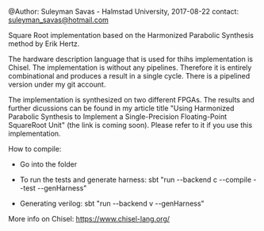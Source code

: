 @Author: Suleyman Savas - Halmstad University, 2017-08-22
contact: suleyman_savas@hotmail.com
 
Square Root implementation based on the Harmonized Parabolic Synthesis method 
by Erik Hertz.

The hardware description language that is used for thihs implementation is Chisel. The implementation is without any pipelines. Therefore it is entirely combinational and produces a result in a single cycle. There is a pipelined version under my git account.

The implementation is synthesized on two different FPGAs. The results and further dicussions can be found in my article title "Using Harmonized Parabolic Synthesis to Implement a Single-Precision Floating-Point SquareRoot Unit" (the link is coming soon). Please refer to it if you use this implementation.

How to compile:

- Go into the folder
- To run the tests and generate harness:
sbt "run --backend c --compile --test --genHarness"

- Generating verilog:
sbt "run --backend v --genHarness"

More info on Chisel: https://www.chisel-lang.org/

